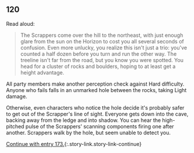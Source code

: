 ## 120

Read aloud:

> The Scrappers come over the hill to the northeast, with just enough glare from the sun on the Horizon to cost you all several seconds of confusion.
> Even more unlucky, you realize this isn't just a trio: you've counted a half dozen before you turn and run the other way.
> The treeline isn't far from the road, but you know you were spotted.
> You head for a cluster of rocks and boulders, hoping to at least get a height advantage. 

All party members make another perception check against Hard difficulty.
Anyone who fails falls in an unmarked hole between the rocks, taking Light damage.

Otherwise, even characters who notice the hole decide it's probably safer to get out of the Scrapper's line of sight.
Everyone gets down into the cave, backing away from the ledge and into shadow.
You can hear the high-pitched pulse of the Scrappers' scanning components firing one after another.
Scrappers walk by the hole, but seem unable to detect you.

[Continue with entry 173.](173-ruins-entrance.md){:.story-link.story-link-continue}
